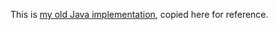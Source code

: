 This is [my old Java implementation](http://code.google.com/p/othello-evolution/), copied here for reference.